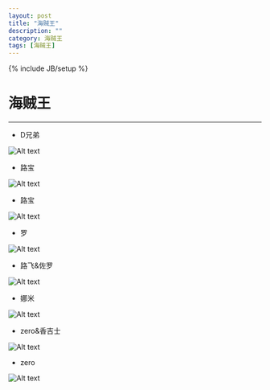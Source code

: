 ```yaml
---
layout: post
title: "海贼王"
description: ""
category: 海贼王
tags: [海贼王]
---
```

{% include JB/setup %}

# 海贼王
---

* D兄弟

![Alt text](/image/onepiece/D-brother.jpg)

<!--break-->

* 路宝

![Alt text](/image/onepiece/lubao.jpg)

* 路宝

![Alt text](/image/onepiece/lufei.jpg)

* 罗

![Alt text](/image/onepiece/luo.jpg)

* 路飞&佐罗

![Alt text](/image/onepiece/lusuo.jpg)

* 娜米

![Alt text](/image/onepiece/nami.jpg)

* zero&香吉士

![Alt text](/image/onepiece/suoxiang.jpg)

* zero

![Alt text](/image/onepiece/zero.jpg)
